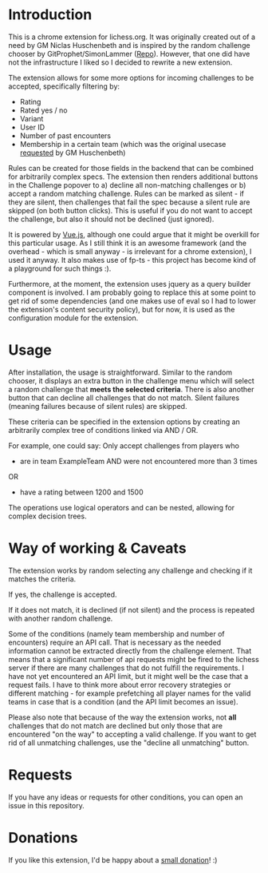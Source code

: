 # Introduction

This is a chrome extension for lichess.org. It was originally created out of a need by GM Niclas Huschenbeth and is
inspired by the random challenge chooser by GitProphet/SimonLammer ([Repo](https://github.com/SimonLammer/lichess-accept-random-challenge)).
However, that one did have not the infrastructure I liked so I decided to rewrite a new extension.

The extension allows for some more options for incoming challenges to be accepted, specifically filtering by:

- Rating
- Rated yes / no
- Variant
- User ID
- Number of past encounters
- Membership in a certain team (which was the original usecase [requested](https://github.com/ornicar/lila/issues/6737) by GM Huschenbeth)

Rules can be created for those fields in the backend that can be combined for arbitrarily complex specs.
The extension then renders additional buttons in the Challenge popover to a) decline all non-matching challenges or b) accept a random matching challenge.
Rules can be marked as silent - if they are silent, then challenges that fail the spec because a silent rule are skipped (on both button clicks).
This is useful if you do not want to accept the challenge, but also it should not be declined (just ignored).

It is powered by [Vue.js](https://github.com/vuejs/vue), although one could argue that it might be overkill for this particular usage. As I still think it is an awesome
framework (and the overhead - which is small anyway - is irrelevant for a chrome extension), I used it anyway. It also makes use of fp-ts - this project has become kind of a playground for such things :).

Furthermore, at the moment, the extension uses jquery as a query builder component is involved. I am probably going to replace this
at some point to get rid of some dependencies (and one makes use of eval so I had to lower the extension's content security policy), but for now, it is used as the configuration
module for the extension.

# Usage

After installation, the usage is straightforward. Similar to the random chooser, it displays an extra button in the challenge
menu which will select a random challenge that **meets the selected criteria**. There is also another button that can decline all challenges that do not match.
Silent failures (meaning failures because of silent rules) are skipped.

These criteria can be specified in the extension options by creating an arbitrarily complex tree of conditions linked via AND / OR.

For example, one could say: Only accept challenges from players who

- are in team ExampleTeam AND were not encountered more than 3 times

OR

- have a rating between 1200 and 1500

The operations use logical operators and can be nested, allowing for complex decision trees.

# Way of working & Caveats

The extension works by random selecting any challenge and checking if it matches the criteria.

If yes, the challenge is accepted.

If it does not match, it is declined (if not silent) and the process is repeated with another random challenge.

Some of the conditions (namely team membership and number of encounters) require an API call. That is necessary as the needed information
cannot be extracted directly from the challenge element. That means that a significant number of api requests might be fired
to the lichess server if there are many challenges that do not fulfill the requirements. I have not yet encountered an API limit, but
it might well be the case that a request fails. I have to think more about error recovery strategies or different matching -
for example prefetching all player names for the valid teams in case that is a condition (and the API limit becomes an issue).

Please also note that because of the way the extension works, not **all** challenges that do not match are declined but only those that
are encountered "on the way" to accepting a valid challenge.
If you want to get rid of all unmatching challenges, use the "decline all unmatching" button.

# Requests

If you have any ideas or requests for other conditions, you can open an issue in this repository.

# Donations

If you like this extension, I'd be happy about a [small donation](https://www.paypal.me/lumanzke/5)! :)
